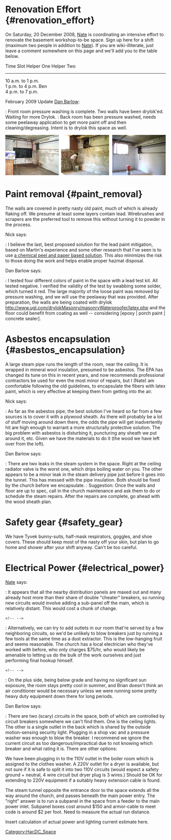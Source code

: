 # Renovation Effort {#renovation_effort}

On Saturday, 20 December 2008, [Nate](User:Myself) is
coordinating an intensive effort to renovate the basement workshop-to-be
space. Sign up here for a shift (maximum two people in addition to
[Nate](User:Myself)). If you are wiki-illiterate, just leave
a comment somewhere on this page and we'll add you to the table below.

  Time Slot           Helper One   Helper Two
  ------------------- ------------ ------------
  10 a.m. to 1 p.m.                
  1 p.m. to 4 p.m.    Ben          
  4 p.m. to 7 p.m.                 

February 2009 Update [Dan Barlow](User:Myself):

:   Front room pressure washing is complete. Two walls have been
    drylok'ed. Waiting for more Drylok.
:   Back room has been pressure washed, needs some peelaway application
    to get more paint off and then cleaning/degreasing. Intent is to
    drylok this space as well.

![](Progress.png "Progress.png")

# Paint removal {#paint_removal}

The walls are covered in pretty nasty old paint, much of which is
already flaking off. We presume at least some layers contain lead.
Wirebrushes and scrapers are the preferred tool to remove this without
turning it to powder in the process.

Nick says:

:   I believe the last, best proposed solution for the lead paint
    mitigation, based on Martin's experience and some other research
    that I've seen is to use [a chemical peel and paper based
    solution](http://www.dumondchemicals.com/html/peelaway.htm). This
    also minimizes the risk to those doing the work and helps enable
    proper hazmat disposal.

Dan Barlow says:

:   I tested four different colors of paint in the space with a lead
    test kit. All tested negative. I verified the validity of the test
    by swabbing some solder, which turned it red. The large majority of
    the loose paint was removed by pressure washing, and we will use the
    peelaway that was provided. After preparation, the walls are being
    coated with drylok
    <http://www.ugl.com/drylokMasonry/masonryWaterproofer/latex.php> and
    the floor could benefit from coating as well -- considering \[epoxy
    \| porch paint \| concrete sealer\].

# Asbestos encapsulation {#asbestos_encapsulation}

A large steam pipe runs the length of the room, near the ceiling. It is
wrapped in mineral wool insulation, presumed to be asbestos. The EPA has
changed its tune on this in recent years, and now recommends
professional contractors be used for even the most minor of repairs, but
I (Nate) am comfortable following the old guidelines, to encapsulate the
fibers with latex paint, which is very effective at keeping them from
getting into the air.

Nick says:

:   As far as the asbestos pipe, the best solution I've heard so far
    from a few sources is to cover it with a plywood sheath. As there
    will probably be a lot of stuff moving around down there, the odds
    the pipe will get inadvertently hit are high enough to warrant a
    more structurally protective solution. The big problem with asbestos
    is disturbing it, puncturing any sheath we put around it, etc. Given
    we have the materials to do it (the wood we have left over from the
    loft).

Dan Barlow says:

:   There are two leaks in the steam system in the space. Right at the
    ceiling radiator valve is the worst one, which drips boiling water
    on you. The other appears to be a minor leak in the steam delivery
    pipe just before it goes into the tunnel. This has messed with the
    pipe insulation. Both should be fixed by the church before we
    encapsulate.
:   Suggestion: Once the walls and floor are up to spec, call in the
    church maintenance and ask them to do or schedule the steam repairs.
    After the repairs are complete, go ahead with the wood sheath plan.

# Safety gear {#safety_gear}

We have Tyvek bunny-suits, half-mask respirators, goggles, and shoe
covers. These should keep most of the nasty off your skin, but plan to
go home and shower after your shift anyway. Can't be too careful.

# Electrical Power {#electrical_power}

[Nate](User:Myself) says:

:   It appears that all the nearby distribution panels are maxed out and
    many already host more than their share of double "cheater"
    breakers, so running new circuits would involve adding a sub-panel
    off the main, which is relatively distant. This would cost a chunk
    of change.

```{=html}
<!-- -->
```

:   Alternatively, we can try to add outlets in our room that're served
    by a few neighboring circuits, so we'd be unlikely to blow breakers
    just by running a few tools at the same time as a dust extractor.
    This is the low-hanging fruit and seems reasonable. The church has a
    local electrician who they've worked with before, who only charges
    \$75/hr, who would likely be amenable to letting us do the bulk of
    the work ourselves and just performing final hookup himself.

```{=html}
<!-- -->
```

:   On the plus side, being below grade and having no significant sun
    exposure, the room stays pretty cool in summer, and Brian doesn't
    think an air conditioner would be necessary unless we were running
    some pretty heavy duty equipment down there for long periods.

Dan Barlow says:

:   There are two (scary) circuits in the space, both of which are
    controlled by circuit breakers somewhere we can't find them. One is
    the ceiling lights. The other is a single outlet in the back which
    is shared by the outside motion-sensing security light. Plugging in
    a shop vac and a pressure washer was enough to blow the breaker. I
    recommend we ignore the current circuit as too dangerous/impractical
    due to not knowing which breaker and what rating it is. There are
    other options:

We have been plugging in to the 110V outlet in the boiler room which is
assigned to the clothes washer. A 220V outlet for a dryer is available,
but not sure if it is safe to split it into two 110V circuits (would
expect a safety ground + neutral, 4 wire circuit but dryer plug is 3
wires.) Should be OK for extending to 220V equipment if a suitably heavy
extension cable is found.

The steam tunnel opposite the entrance door to the space extends all the
way around the church, and passes beneath the main power entry. The
"right" answer is to run a subpanel in the space from a feeder to the
main power inlet. Subpanel boxes cost around \$150 and armor-cable to
meet code is around \$2 per foot. Need to measure the actual run
distance.

Insert calculation of actual power and lighting current estimate here.

[Category:HacDC_Space](Category:HacDC_Space)
